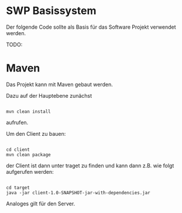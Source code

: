 SWP Basissystem	
===============

Der folgende Code sollte als Basis für das Software Projekt verwendet werden.


TODO:

Maven
=====
Das Projekt kann mit Maven gebaut werden. 

Dazu auf der Hauptebene zunächst

<pre><code>
mvn clean install
</code></pre>

aufrufen.

Um den Client zu bauen:
<pre><code>
cd client
mvn clean package
</code></pre>

der Client ist dann unter traget zu finden und kann dann z.B. wie folgt aufgerufen werden:

<pre><code>
cd target
java -jar client-1.0-SNAPSHOT-jar-with-dependencies.jar
</code></pre>

Analoges gilt für den Server.